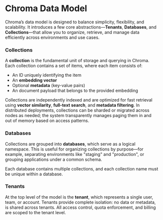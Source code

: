 # Chroma Data Model

<INSERT DIAGRAM HERE>

Chroma’s data model is designed to balance simplicity, flexibility, and scalability. It introduces a few core abstractions—**Tenants**, **Databases**, and **Collections**—that allow you to organize, retrieve, and manage data efficiently across environments and use cases.

### Collections

A **collection** is the fundamental unit of storage and querying in Chroma. Each collection contains a set of items, where each item consists of:

- An ID uniquely identifying the item
- An **embedding vector**
- Optional **metadata** (key-value pairs)
- An document payload that belongs to the provided embedding

Collections are independently indexed and are optimized for fast retrieval using **vector similarity**, **full-text search**, and **metadata filtering**. In distributed deployments, collections can be sharded or migrated across nodes as needed; the system transparently manages paging them in and out of memory based on access patterns.

### Databases

Collections are grouped into **databases**, which serve as a logical namespace. This is useful for organizing collections by purpose—for example, separating environments like "staging" and "production", or grouping applications under a common schema.

Each database contains multiple collections, and each collection name must be unique within a database.

### Tenants

At the top level of the model is the **tenant**, which represents a single user, team, or account. Tenants provide complete isolation: no data or metadata, is shared across tenants. All access control, quota enforcement, and billing are scoped to the tenant level.
